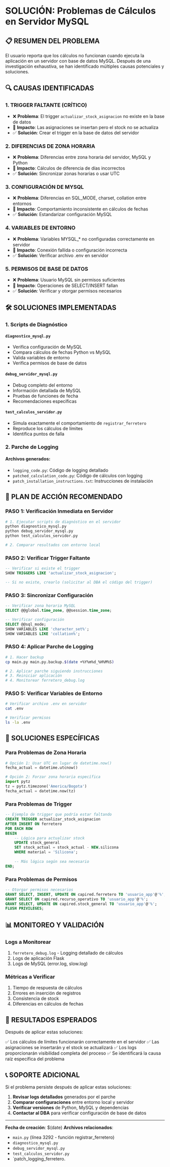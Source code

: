 # SOLUCIÓN: Problemas de Cálculos en Servidor MySQL

## 📋 RESUMEN DEL PROBLEMA

El usuario reporta que los cálculos no funcionan cuando ejecuta la aplicación en un servidor con base de datos MySQL. Después de una investigación exhaustiva, se han identificado múltiples causas potenciales y soluciones.

## 🔍 CAUSAS IDENTIFICADAS

### 1. **TRIGGER FALTANTE (CRÍTICO)**
- ❌ **Problema**: El trigger `actualizar_stock_asignacion` no existe en la base de datos
- 🎯 **Impacto**: Las asignaciones se insertan pero el stock no se actualiza
- ✅ **Solución**: Crear el trigger en la base de datos del servidor

### 2. **DIFERENCIAS DE ZONA HORARIA**
- ❌ **Problema**: Diferencias entre zona horaria del servidor, MySQL y Python
- 🎯 **Impacto**: Cálculos de diferencia de días incorrectos
- ✅ **Solución**: Sincronizar zonas horarias o usar UTC

### 3. **CONFIGURACIÓN DE MYSQL**
- ❌ **Problema**: Diferencias en SQL_MODE, charset, collation entre entornos
- 🎯 **Impacto**: Comportamiento inconsistente en cálculos de fechas
- ✅ **Solución**: Estandarizar configuración MySQL

### 4. **VARIABLES DE ENTORNO**
- ❌ **Problema**: Variables MYSQL_* no configuradas correctamente en servidor
- 🎯 **Impacto**: Conexión fallida o configuración incorrecta
- ✅ **Solución**: Verificar archivo .env en servidor

### 5. **PERMISOS DE BASE DE DATOS**
- ❌ **Problema**: Usuario MySQL sin permisos suficientes
- 🎯 **Impacto**: Operaciones de SELECT/INSERT fallan
- ✅ **Solución**: Verificar y otorgar permisos necesarios

## 🛠️ SOLUCIONES IMPLEMENTADAS

### 1. Scripts de Diagnóstico

#### `diagnostico_mysql.py`
- Verifica configuración de MySQL
- Compara cálculos de fechas Python vs MySQL
- Valida variables de entorno
- Verifica permisos de base de datos

#### `debug_servidor_mysql.py`
- Debug completo del entorno
- Información detallada de MySQL
- Pruebas de funciones de fecha
- Recomendaciones específicas

#### `test_calculos_servidor.py`
- Simula exactamente el comportamiento de `registrar_ferretero`
- Reproduce los cálculos de límites
- Identifica puntos de falla

### 2. Parche de Logging

#### Archivos generados:
- `logging_code.py`: Código de logging detallado
- `patched_calculation_code.py`: Código de cálculos con logging
- `patch_installation_instructions.txt`: Instrucciones de instalación

## 🚀 PLAN DE ACCIÓN RECOMENDADO

### PASO 1: Verificación Inmediata en Servidor
```bash
# 1. Ejecutar scripts de diagnóstico en el servidor
python diagnostico_mysql.py
python debug_servidor_mysql.py
python test_calculos_servidor.py

# 2. Comparar resultados con entorno local
```

### PASO 2: Verificar Trigger Faltante
```sql
-- Verificar si existe el trigger
SHOW TRIGGERS LIKE 'actualizar_stock_asignacion';

-- Si no existe, crearlo (solicitar al DBA el código del trigger)
```

### PASO 3: Sincronizar Configuración
```sql
-- Verificar zona horaria MySQL
SELECT @@global.time_zone, @@session.time_zone;

-- Verificar configuración
SELECT @@sql_mode;
SHOW VARIABLES LIKE 'character_set%';
SHOW VARIABLES LIKE 'collation%';
```

### PASO 4: Aplicar Parche de Logging
```bash
# 1. Hacer backup
cp main.py main.py.backup.$(date +%Y%m%d_%H%M%S)

# 2. Aplicar parche siguiendo instrucciones
# 3. Reiniciar aplicación
# 4. Monitorear ferretero_debug.log
```

### PASO 5: Verificar Variables de Entorno
```bash
# Verificar archivo .env en servidor
cat .env

# Verificar permisos
ls -la .env
```

## 🔧 SOLUCIONES ESPECÍFICAS

### Para Problemas de Zona Horaria
```python
# Opción 1: Usar UTC en lugar de datetime.now()
fecha_actual = datetime.utcnow()

# Opción 2: Forzar zona horaria específica
import pytz
tz = pytz.timezone('America/Bogota')
fecha_actual = datetime.now(tz)
```

### Para Problemas de Trigger
```sql
-- Ejemplo de trigger que podría estar faltando
CREATE TRIGGER actualizar_stock_asignacion
AFTER INSERT ON ferretero
FOR EACH ROW
BEGIN
    -- Lógica para actualizar stock
    UPDATE stock_general 
    SET stock_actual = stock_actual - NEW.silicona
    WHERE material = 'Silicona';
    
    -- Más lógica según sea necesario
END;
```

### Para Problemas de Permisos
```sql
-- Otorgar permisos necesarios
GRANT SELECT, INSERT, UPDATE ON capired.ferretero TO 'usuario_app'@'%';
GRANT SELECT ON capired.recurso_operativo TO 'usuario_app'@'%';
GRANT SELECT, UPDATE ON capired.stock_general TO 'usuario_app'@'%';
FLUSH PRIVILEGES;
```

## 📊 MONITOREO Y VALIDACIÓN

### Logs a Monitorear
1. `ferretero_debug.log` - Logging detallado de cálculos
2. Logs de aplicación Flask
3. Logs de MySQL (error.log, slow.log)

### Métricas a Verificar
1. Tiempo de respuesta de cálculos
2. Errores en inserción de registros
3. Consistencia de stock
4. Diferencias en cálculos de fechas

## 🎯 RESULTADOS ESPERADOS

Después de aplicar estas soluciones:

✅ Los cálculos de límites funcionarán correctamente en el servidor
✅ Las asignaciones se insertarán y el stock se actualizará
✅ Los logs proporcionarán visibilidad completa del proceso
✅ Se identificará la causa raíz específica del problema

## 📞 SOPORTE ADICIONAL

Si el problema persiste después de aplicar estas soluciones:

1. **Revisar logs detallados** generados por el parche
2. **Comparar configuraciones** entre entorno local y servidor
3. **Verificar versiones** de Python, MySQL y dependencias
4. **Contactar al DBA** para verificar configuración de base de datos

---

**Fecha de creación**: $(date)
**Archivos relacionados**: 
- `main.py` (línea 3292 - función registrar_ferretero)
- `diagnostico_mysql.py`
- `debug_servidor_mysql.py` 
- `test_calculos_servidor.py`
- `patch_logging_ferretero.